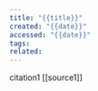 ```yaml
---
title: "{{title}}"
created: "{{date}}"
accessed: "{{date}}"
tags: 
related:
---
```


citation1 [[source1]]